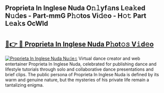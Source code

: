 ## Proprieta In Inglese Nuda O𝚗𝚕yf𝚊ns L𝚎a𝚔ed N𝚞𝚍es - Part-mmG P𝚑𝚘tos Vi𝚍𝚎o - H𝚘𝚝 Part L𝚎a𝚔s OcWld

# <h2><a href="http://kfclqb.oniu.top/?m=Proprieta+In+Inglese+Nuda">🔗👉 🔴 Proprieta In Inglese Nuda P𝚑ot𝚘𝚜 V𝚒d𝚎o</a></h2>

[![Proprieta In Inglese Nuda Nu𝚍e𝚜](https://i.imgur.com/0qMVB7G.gif)](http://kfclqb.oniu.top/?m=Proprieta+In+Inglese+Nuda)
Virtual dance creator and web entertainer Proprieta In Inglese Nuda, celebrated for publishing dance and lifestyle tutorials through solo and collaborative dance presentations and brief clips. The public persona of Proprieta In Inglese Nuda is defined by its warm and genuine nature, but the mysteries of his private life remain a tantalizing enigma.  
